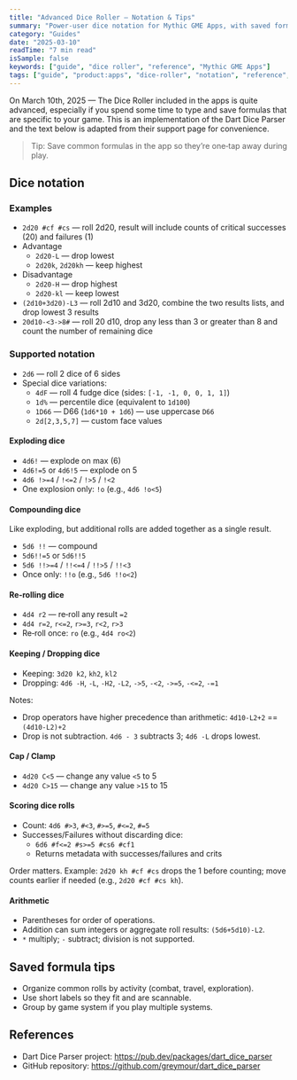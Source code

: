 ```yaml
---
title: "Advanced Dice Roller — Notation & Tips"
summary: "Power‑user dice notation for Mythic GME Apps, with saved formulas and advanced operations"
category: "Guides"
date: "2025-03-10"
readTime: "7 min read"
isSample: false
keywords: ["guide", "dice roller", "reference", "Mythic GME Apps"]
tags: ["guide", "product:apps", "dice-roller", "notation", "reference", "advanced"]
---
```


On March 10th, 2025 — The Dice Roller included in the apps is quite advanced, especially if you spend some time to type and save formulas that are specific to your game. This is an implementation of the Dart Dice Parser and the text below is adapted from their support page for convenience.

> Tip: Save common formulas in the app so they’re one‑tap away during play.

## Dice notation

### Examples

- `2d20 #cf #cs` — roll 2d20, result will include counts of critical successes (20) and failures (1)
- Advantage
  - `2d20-L` — drop lowest
  - `2d20k`, `2d20kh` — keep highest
- Disadvantage
  - `2d20-H` — drop highest
  - `2d20-kl` — keep lowest
- `(2d10+3d20)-L3` — roll 2d10 and 3d20, combine the two results lists, and drop lowest 3 results
- `20d10-<3->8#` — roll 20 d10, drop any less than 3 or greater than 8 and count the number of remaining dice

### Supported notation

- `2d6` — roll 2 dice of 6 sides
- Special dice variations:
  - `4dF` — roll 4 fudge dice (sides: `[-1, -1, 0, 0, 1, 1]`)
  - `1d%` — percentile dice (equivalent to `1d100`)
  - `1D66` — D66 (`1d6*10 + 1d6`) — use uppercase `D66`
  - `2d[2,3,5,7]` — custom face values

#### Exploding dice
- `4d6!` — explode on max (6)
- `4d6!=5` or `4d6!5` — explode on 5
- `4d6 !>=4` / `!<=2` / `!>5` / `!<2`
- One explosion only: `!o` (e.g., `4d6 !o<5`)

#### Compounding dice
Like exploding, but additional rolls are added together as a single result.
- `5d6 !!` — compound
- `5d6!!=5` or `5d6!!5`
- `5d6 !!>=4` / `!!<=4` / `!!>5` / `!!<3`
- Once only: `!!o` (e.g., `5d6 !!o<2`)

#### Re‑rolling dice
- `4d4 r2` — re‑roll any result `=2`
- `4d4 r=2`, `r<=2`, `r>=3`, `r<2`, `r>3`
- Re‑roll once: `ro` (e.g., `4d4 ro<2`)

#### Keeping / Dropping dice
- Keeping: `3d20 k2`, `kh2`, `kl2`
- Dropping: `4d6 -H`, `-L`, `-H2`, `-L2`, `->5`, `-<2`, `->=5`, `-<=2`, `-=1`

Notes:
- Drop operators have higher precedence than arithmetic: `4d10-L2+2` == `(4d10-L2)+2`
- Drop is not subtraction. `4d6 - 3` subtracts 3; `4d6 -L` drops lowest.

#### Cap / Clamp
- `4d20 C<5` — change any value `<5` to 5
- `4d20 C>15` — change any value `>15` to 15

#### Scoring dice rolls
- Count: `4d6 #>3`, `#<3`, `#>=5`, `#<=2`, `#=5`
- Successes/Failures without discarding dice:
  - `6d6 #f<=2 #s>=5 #cs6 #cf1`
  - Returns metadata with successes/failures and crits

Order matters. Example: `2d20 kh #cf #cs` drops the 1 before counting; move counts earlier if needed (e.g., `2d20 #cf #cs kh`).

#### Arithmetic
- Parentheses for order of operations.
- Addition can sum integers or aggregate roll results: `(5d6+5d10)-L2`.
- `*` multiply; `-` subtract; division is not supported.

## Saved formula tips
- Organize common rolls by activity (combat, travel, exploration).
- Use short labels so they fit and are scannable.
- Group by game system if you play multiple systems.

## References
- Dart Dice Parser project: https://pub.dev/packages/dart_dice_parser
- GitHub repository: https://github.com/greymour/dart_dice_parser
